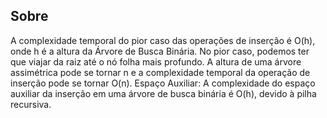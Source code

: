 ## Sobre

A complexidade temporal do pior caso das operações de inserção é O(h), onde h é a altura da Árvore de Busca Binária.
No pior caso, podemos ter que viajar da raiz até o nó folha mais profundo. A altura de uma árvore assimétrica pode se tornar n e a complexidade temporal da operação de inserção pode se tornar O(n).
Espaço Auxiliar: A complexidade do espaço auxiliar da inserção em uma árvore de busca binária é O(h), devido à pilha recursiva.